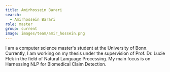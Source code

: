 ```yaml
---
title: Amirhossein Barari
search:
  - Amirhossein Barari
role: master
group: current
image: images/team/amir_hossein.png
---
```


I am a computer science master's student at the University of Bonn. Currently, I am working on my thesis under the supervision of Prof. Dr. Lucie Flek in the field of Natural Language Processing. My main focus is on Harnessing NLP for Biomedical Claim Detection.
